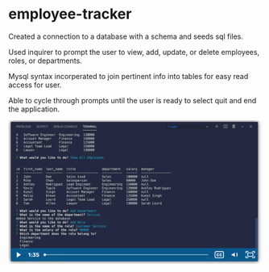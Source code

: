 # employee-tracker

Created a connection to a database with a schema and seeds sql files.

Used inquirer to prompt the user to view, add, update, or delete employees, roles, or departments.

Mysql syntax incorperated to join pertinent info into tables for easy read access for user.

Able to cycle through prompts until the user is ready to select quit and end the application.

<img src="./img/Screenshot-employee-tracker.png" alt="Screen shot of Employee Tracker"/>
